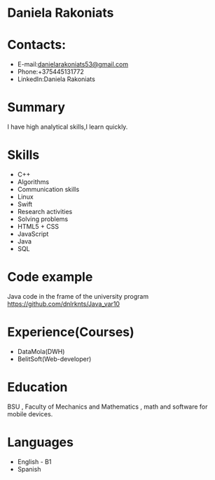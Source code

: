 #  Daniela Rakoniats
# Contacts:
*  E-mail:<danielarakoniats53@gmail.com>
*   Phone:+375445131772
*   LinkedIn:Daniela Rakoniats
# Summary
I have high analytical skills,I learn quickly.
# Skills
*  C++
*  Algorithms
*  Communication skills
*  Linux
*  Swift
*  Research activities
*  Solving problems
*  HTML5 + CSS
*  JavaScript
*  Java
*  SQL
# Code example
Java code in the frame of the university program
<https://github.com/dnlrknts/Java_var10>
# Experience(Courses)
* DataMola(DWH)
* BelitSoft(Web-developer)
# Education
BSU , Faculty of Mechanics and Mathematics , math and software for mobile devices.
# Languages
* English - B1
* Spanish
